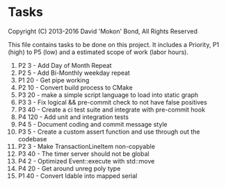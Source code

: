 # Tasks
Copyright (C) 2013-2016 David 'Mokon' Bond, All Rights Reserved

This file contains tasks to be done on this project. It includes a Priority, P1
(high) to P5 (low) and a estimated scope of work (labor hours).

001. P2 3   - Add Day of Month Repeat
002. P2 5   - Add Bi-Monthly weekday repeat
003. P1 20  - Get pipe working
004. P2 10  - Convert build process to CMake
005. P3 20  - make a simple script language to load into static graph
006. P3 3   - Fix logical && pre-commit check to not have false positives
007. P3 40  - Create a ci test suite and integrate with pre-commit hook
008. P4 120 - Add unit and integration tests
009. P4 5   - Document coding and commit message style
010. P3 5   - Create a custom assert function and use through out the codebase
011. P2 3   - Make TransactionLineItem non-copyable
012. P3 40  - The timer server should not be global
013. P4 2   - Optimized Event::execute with std::move
014. P4 20  - Get around unreg poly type
015. P1 40  - Convert Idable into mapped serial
